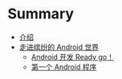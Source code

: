 # Summary

* [介绍](README.md)
* [走进缤纷的 Android 世界](content/chapter1/index.md)
     * [Android 开发 Ready go！](content/chapter1/1.1.md)
     * [第一个 Android 程序](content/chapter1/1.2.md)

